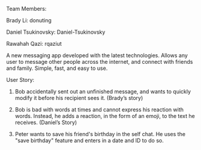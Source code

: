 Team Members:

Brady Li: donuting

Daniel Tsukinovsky: Daniel-Tsukinovsky

Rawahah Qazi: rqaziut


A new messaging app developed with the latest technologies.
Allows any user to message other people across the internet, and connect with
friends and family.
Simple, fast, and easy to use.

User Story:
1. Bob accidentally sent out an unfinished message, and wants to quickly modify it before his recipient sees it. (Brady’s story)

2. Bob is bad with words at times and cannot express his reaction with words. Instead, he adds a reaction, in the form of an emoji, to the text he receives.
   (Daniel’s Story)

3. Peter wants to save his friend's birthday in the self chat. He uses the "save birthday" feature and enters in a date and ID to do so.